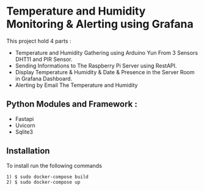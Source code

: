 # Temperature and Humidity Monitoring & Alerting using Grafana 

This project hold 4 parts :
  - Temperature and Humidity Gathering using Arduino Yun From 3 Sensors DHT11 and PIR Sensor.
  - Sending Informations to The Raspberry Pi Server using RestAPI.
  - Display Temperature & Humidity & Date & Presence in the Server Room in Grafana Dashboard.
  - Alerting by Email The Temperature and Humidity 
  
  ## Python Modules and Framework :
  
  - Fastapi
  - Uvicorn
  - Sqlite3
  
  ## Installation 
  To install run the following commands
  ```docker
  1) $ sudo docker-compose build
  2) $ sudo docker-compose up
 ```
